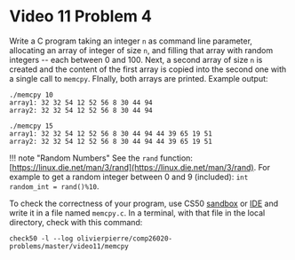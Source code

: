 # Video 11 Problem 4

Write a C program taking an integer `n` as command line parameter, allocating
an array of integer of size `n`, and filling that array with random integers --
each between 0 and 100. Next, a second array of size `n` is created and the
content of the first array is copied into the second one with a single call to
`memcpy`. FInally, both arrays are printed. Example output:

```shell
./memcpy 10
array1: 32 32 54 12 52 56 8 30 44 94
array2: 32 32 54 12 52 56 8 30 44 94

./memcpy 15
array1: 32 32 54 12 52 56 8 30 44 94 44 39 65 19 51
array2: 32 32 54 12 52 56 8 30 44 94 44 39 65 19 51
```

!!! note "Random Numbers"
    See the `rand` function:
    [https://linux.die.net/man/3/rand](https://linux.die.net/man/3/rand). For
    example to get a random integer between 0 and 9 (included):
    `int random_int = rand()%10`.

To check the correctness of your program, use CS50 [sandbox](sandbox.cs50.io)
or [IDE](ide.cs50.io) and write it in a file named `memcpy.c`. In a terminal,
with that file in the local directory, check with this command:
```shell
check50 -l --log olivierpierre/comp26020-problems/master/video11/memcpy
```

